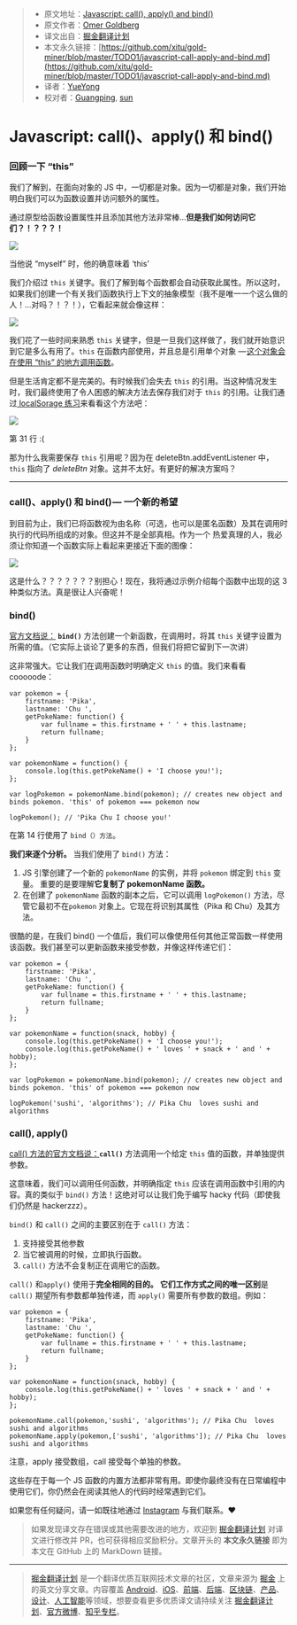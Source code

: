 > - 原文地址：[Javascript: call(), apply() and bind()](https://medium.com/@omergoldberg/javascript-call-apply-and-bind-e5c27301f7bb)
> - 原文作者：[Omer Goldberg](https://medium.com/@omergoldberg?source=post_header_lockup)
> - 译文出自：[掘金翻译计划](https://github.com/xitu/gold-miner)
> - 本文永久链接：[https://github.com/xitu/gold-miner/blob/master/TODO1/javascript-call-apply-and-bind.md](https://github.com/xitu/gold-miner/blob/master/TODO1/javascript-call-apply-and-bind.md)
> - 译者：[YueYong](https://github.com/YueYongDev)
> - 校对者：[Guangping](https://github.com/GpingFeng), [sun](https://github.com/sunui)

# Javascript: call()、apply() 和 bind()

### 回顾一下 “this”

我们了解到，在面向对象的 JS 中，一切都是对象。因为一切都是对象，我们开始明白我们可以为函数设置并访问额外的属性。

通过原型给函数设置属性并且添加其他方法非常棒...**但是我们如何访问它们？！？？？！**

![](https://cdn-images-1.medium.com/max/800/1*IWxOuXB3csN4_na6SSm_Rg.gif)

当他说 “myself” 时，他的确意味着 ‘this’

我们介绍过 `this` 关键字。我们了解到每个函数都会自动获取此属性。所以这时，如果我们创建一个有关我们函数执行上下文的抽象模型（我不是唯一一个这么做的人！...对吗？！？！），它看起来就会像这样：

![](https://cdn-images-1.medium.com/max/800/1*oGDRHlH5QWXTFTenWvMaBw.png)

我们花了一些时间来熟悉 `this` 关键字，但是一旦我们这样做了，我们就开始意识到它是多么有用了。`this` 在函数内部使用，并且总是引用单个对象 — [这个对象会在使用 “this” 的地方调用函数](http://javascriptissexy.com/understand-javascripts-this-with-clarity-and-master-it/)。

但是生活肯定都不是完美的。有时候我们会失去 `this` 的引用。当这种情况发生时，我们最终使用了令人困惑的解决方法去保存我们对于 `this`  的引用。让我们通过[ localSorage 练习](https://github.com/Arieg419/ITCCodingBootcamp/blob/master/localStorage/eBay.js)来看看这个方法吧：

![](https://cdn-images-1.medium.com/max/800/1*aE3Ao2PIEo21WK7C6Ofdfg.png)

第 31 行 :(

那为什么我需要保存 `this` 引用呢？因为在 deleteBtn.addEventListener 中，`this` 指向了 _deleteBtn_ 对象。这并不太好。有更好的解决方案吗？

---

### call()、apply() 和 bind() — 一个新的希望

到目前为止，我们已将函数视为由名称（可选，也可以是匿名函数）及其在调用时执行的代码所组成的对象。但这并不是全部真相。作为一个 热爱真理的人，我必须让你知道一个函数实际上看起来更接近下面的图像：

![](https://cdn-images-1.medium.com/max/800/1*TkzF3ckhM9Xf_U9XFaCyhA.png)

这是什么？？？？？？？别担心！现在，我将通过示例介绍每个函数中出现的这 3 种类似方法。真是很让人兴奋呢！

### **bind()**

[官方文档说：](https://developer.mozilla.org/en/docs/Web/JavaScript/Reference/Global_objects/Function/bind) **`bind()`** 方法创建一个新函数，在调用时，将其 `this` 关键字设置为所需的值。（它实际上谈论了更多的东西，但我们将把它留到下一次讲）

这非常强大。它让我们在调用函数时明确定义 `this` 的值。我们来看看 cooooode：

```
var pokemon = {
    firstname: 'Pika',
    lastname: 'Chu ',
    getPokeName: function() {
        var fullname = this.firstname + ' ' + this.lastname;
        return fullname;
    }
};

var pokemonName = function() {
    console.log(this.getPokeName() + 'I choose you!');
};

var logPokemon = pokemonName.bind(pokemon); // creates new object and binds pokemon. 'this' of pokemon === pokemon now

logPokemon(); // 'Pika Chu I choose you!'
```

在第 14 行使用了 `bind（）方法`。

**我们来逐个分析。** 当我们使用了 `bind()` 方法：

1. JS 引擎创建了一个新的 `pokemonName` 的实例，并将 `pokemon` 绑定到 `this` 变量。 重要的是要理解**它复制了 pokemonName 函数。**
2. 在创建了 `pokemonName` 函数的副本之后，它可以调用 `logPokemon()` 方法，尽管它最初不在`pokemon` 对象上。它现在将识别其属性（Pika 和 Chu）及其方法。

很酷的是，在我们 bind() 一个值后，我们可以像使用任何其他正常函数一样使用该函数。我们甚至可以更新函数来接受参数，并像这样传递它们：

```
var pokemon = {
    firstname: 'Pika',
    lastname: 'Chu ',
    getPokeName: function() {
        var fullname = this.firstname + ' ' + this.lastname;
        return fullname;
    }
};

var pokemonName = function(snack, hobby) {
    console.log(this.getPokeName() + 'I choose you!');
    console.log(this.getPokeName() + ' loves ' + snack + ' and ' + hobby);
};

var logPokemon = pokemonName.bind(pokemon); // creates new object and binds pokemon. 'this' of pokemon === pokemon now

logPokemon('sushi', 'algorithms'); // Pika Chu  loves sushi and algorithms

```

### call(), apply()

[call() 方法的官方文档说：](https://developer.mozilla.org/en-US/docs/Web/JavaScript/Reference/Global_Objects/Function/call)**`call()`** 方法调用一个给定 `this`  值的函数，并单独提供参数。

这意味着，我们可以调用任何函数，并明确指定 `this` 应该在调用函数中引用的内容。真的类似于 `bind()` 方法！这绝对可以让我们免于编写 hacky 代码（即使我们仍然是 hackerzzz）。

`bind()` 和 `call()` 之间的主要区别在于 `call()` 方法：

1. 支持接受其他参数
2. 当它被调用的时候，立即执行函数。
3. `call()` 方法不会复制正在调用它的函数。

`call()` 和`apply()` 使用于**完全相同的目的。** **它们工作方式之间的唯一区别**是 `call()` 期望所有参数都单独传递，而 `apply()` 需要所有参数的数组。例如：

```
var pokemon = {
    firstname: 'Pika',
    lastname: 'Chu ',
    getPokeName: function() {
        var fullname = this.firstname + ' ' + this.lastname;
        return fullname;
    }
};

var pokemonName = function(snack, hobby) {
    console.log(this.getPokeName() + ' loves ' + snack + ' and ' + hobby);
};

pokemonName.call(pokemon,'sushi', 'algorithms'); // Pika Chu  loves sushi and algorithms
pokemonName.apply(pokemon,['sushi', 'algorithms']); // Pika Chu  loves sushi and algorithms
```

注意，apply 接受数组，call 接受每个单独的参数。

这些存在于每一个 JS 函数的内置方法都非常有用。即使你最终没有在日常编程中使用它们，你仍然会在阅读其他人的代码时经常遇到它们。

如果您有任何疑问，请一如既往地通过 [Instagram](https://www.instagram.com/omeragoldberg/) 与我们联系。❤

> 如果发现译文存在错误或其他需要改进的地方，欢迎到 [掘金翻译计划](https://github.com/xitu/gold-miner) 对译文进行修改并 PR，也可获得相应奖励积分。文章开头的 **本文永久链接** 即为本文在 GitHub 上的 MarkDown 链接。


---

> [掘金翻译计划](https://github.com/xitu/gold-miner) 是一个翻译优质互联网技术文章的社区，文章来源为 [掘金](https://juejin.im) 上的英文分享文章。内容覆盖 [Android](https://github.com/xitu/gold-miner#android)、[iOS](https://github.com/xitu/gold-miner#ios)、[前端](https://github.com/xitu/gold-miner#前端)、[后端](https://github.com/xitu/gold-miner#后端)、[区块链](https://github.com/xitu/gold-miner#区块链)、[产品](https://github.com/xitu/gold-miner#产品)、[设计](https://github.com/xitu/gold-miner#设计)、[人工智能](https://github.com/xitu/gold-miner#人工智能)等领域，想要查看更多优质译文请持续关注 [掘金翻译计划](https://github.com/xitu/gold-miner)、[官方微博](http://weibo.com/juejinfanyi)、[知乎专栏](https://zhuanlan.zhihu.com/juejinfanyi)。
